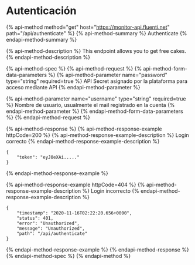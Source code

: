 # Autenticación

{% api-method method="get" host="https://monitor-api.fluenti.net" path="/api/authenticate" %}
{% api-method-summary %}
Authenticate
{% endapi-method-summary %}

{% api-method-description %}
This endpoint allows you to get free cakes.
{% endapi-method-description %}

{% api-method-spec %}
{% api-method-request %}
{% api-method-form-data-parameters %}
{% api-method-parameter name="password" type="string" required=true %}
API Secret asignado por la plataforma para acceso mediante API
{% endapi-method-parameter %}

{% api-method-parameter name="username" type="string" required=true %}
Nombre de usuario, usualmente el mail registrado en la cuenta
{% endapi-method-parameter %}
{% endapi-method-form-data-parameters %}
{% endapi-method-request %}

{% api-method-response %}
{% api-method-response-example httpCode=200 %}
{% api-method-response-example-description %}
Login correcto
{% endapi-method-response-example-description %}

```
{
    "token": "eyJ0eXAi....."
}
```
{% endapi-method-response-example %}

{% api-method-response-example httpCode=404 %}
{% api-method-response-example-description %}
Login incorrecto
{% endapi-method-response-example-description %}

```
{
    "timestamp": "2020-11-16T02:22:20.656+0000",
    "status": 401,
    "error": "Unauthorized",
    "message": "Unauthorized",
    "path": "/api/authenticate"
}
```
{% endapi-method-response-example %}
{% endapi-method-response %}
{% endapi-method-spec %}
{% endapi-method %}



